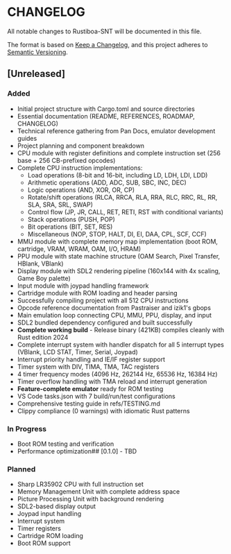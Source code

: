 <!--REMINDER: Read AGENTS.md file before continuing development-->

# CHANGELOG

All notable changes to Rustiboa-SNT will be documented in this file.

The format is based on [Keep a Changelog](https://keepachangelog.com/en/1.0.0/),
and this project adheres to [Semantic Versioning](https://semver.org/spec/v2.0.0.html).

## [Unreleased]

### Added

- Initial project structure with Cargo.toml and source directories
- Essential documentation (README, REFERENCES, ROADMAP, CHANGELOG)
- Technical reference gathering from Pan Docs, emulator development guides
- Project planning and component breakdown
- CPU module with register definitions and complete instruction set (256 base + 256 CB-prefixed opcodes)
- Complete CPU instruction implementations:
  - Load operations (8-bit and 16-bit, including LD, LDH, LDI, LDD)
  - Arithmetic operations (ADD, ADC, SUB, SBC, INC, DEC)
  - Logic operations (AND, XOR, OR, CP)
  - Rotate/shift operations (RLCA, RRCA, RLA, RRA, RLC, RRC, RL, RR, SLA, SRA, SRL, SWAP)
  - Control flow (JP, JR, CALL, RET, RETI, RST with conditional variants)
  - Stack operations (PUSH, POP)
  - Bit operations (BIT, SET, RES)
  - Miscellaneous (NOP, STOP, HALT, DI, EI, DAA, CPL, SCF, CCF)
- MMU module with complete memory map implementation (boot ROM, cartridge, VRAM, WRAM, OAM, I/O, HRAM)
- PPU module with state machine structure (OAM Search, Pixel Transfer, HBlank, VBlank)
- Display module with SDL2 rendering pipeline (160x144 with 4x scaling, Game Boy palette)
- Input module with joypad handling framework
- Cartridge module with ROM loading and header parsing
- Successfully compiling project with all 512 CPU instructions
- Opcode reference documentation from Pastraiser and izik1's gbops
- Main emulation loop connecting CPU, MMU, PPU, display, and input
- SDL2 bundled dependency configured and built successfully
- **Complete working build** - Release binary (421KB) compiles cleanly with Rust edition 2024
- Complete interrupt system with handler dispatch for all 5 interrupt types (VBlank, LCD STAT, Timer, Serial, Joypad)
- Interrupt priority handling and IE/IF register support
- Timer system with DIV, TIMA, TMA, TAC registers
- 4 timer frequency modes (4096 Hz, 262144 Hz, 65536 Hz, 16384 Hz)
- Timer overflow handling with TMA reload and interrupt generation
- **Feature-complete emulator** ready for ROM testing
- VS Code tasks.json with 7 build/run/test configurations
- Comprehensive testing guide in refs/TESTING.md
- Clippy compliance (0 warnings) with idiomatic Rust patterns

### In Progress

- Boot ROM testing and verification
- Performance optimization## [0.1.0] - TBD

### Planned

- Sharp LR35902 CPU with full instruction set
- Memory Management Unit with complete address space
- Picture Processing Unit with background rendering
- SDL2-based display output
- Joypad input handling
- Interrupt system
- Timer registers
- Cartridge ROM loading
- Boot ROM support
